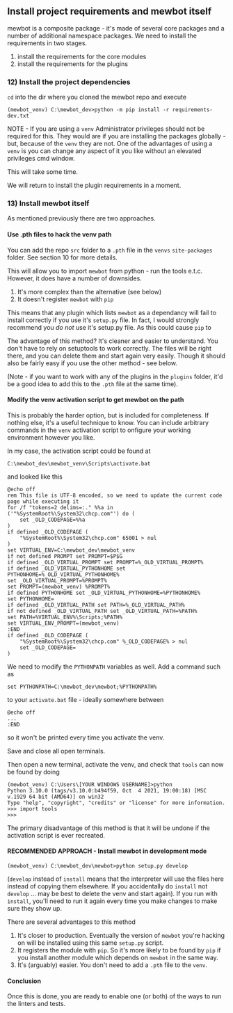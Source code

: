 <!--
SPDX-FileCopyrightText: 2023 Mewbot Developers <mewbot@quicksilver.london>

SPDX-License-Identifier: BSD-2-Clause
-->

## Install project requirements and mewbot itself

mewbot is a composite package - it's made of several core packages and a number of additional namespace packages.
We need to install the requirements in two stages.

1) install the requirements for the core modules
2) install the requirements for the plugins

### 12) Install the project dependencies

`cd` into the dir where you cloned the mewbot repo and execute

```shell
(mewbot_venv) C:\mewbot_dev>python -m pip install -r requirements-dev.txt
```

NOTE - If you are using a `venv` Administrator privileges should not be required for this. 
They would are if you are installing the packages globally - but, because of the `venv` they are not.
One of the advantages of using a `venv` is you can change any aspect of it you like without an elevated privileges cmd window.

This will take some time.

We will return to install the plugin requirements in a moment.

### 13) Install mewbot itself

As mentioned previously there are two approaches.

#### Use .pth files to hack the venv path

You can add the repo `src` folder to a `.pth` file in the `venvs` `site-packages` folder.
See section 10 for more details.

This will allow you to import `mewbot` from python - run the tools e.t.c.
However, it does have a number of downsides.
1) It's more complex than the alternative (see below)
2) It doesn't register `mewbot` with `pip`

This means that any plugin which lists `mewbot` as a dependancy will fail to install correctly if you use it's `setup.py` file.
In fact, I would strongly recommend you _do not_ use it's setup.py file.
As this could cause `pip` to 

The advantage of this method?
It's cleaner and easier to understand.
You don't have to rely on setuptools to work correctly.
The files will be right there, and you can delete them and start again very easily.
Though it should also be fairly easy if you use the other method - see below.

(Note - if you want to work with any of the plugins in the `plugins` folder, it'd be a good idea to add this to the `.pth` file at the same time).

#### Modify the venv activation script to get mewbot on the path

This is probably the harder option, but is included for completeness.
If nothing else, it's a useful technique to know.
You can include arbitrary commands in the `venv` activation script to onfigure your working environment however you like.

In my case, the activation script could be found at

```shell
C:\mewbot_dev\mewbot_venv\Scripts\activate.bat
```

and looked like this

```shell
@echo off
rem This file is UTF-8 encoded, so we need to update the current code page while executing it
for /f "tokens=2 delims=:." %%a in ('"%SystemRoot%\System32\chcp.com"') do (
    set _OLD_CODEPAGE=%%a
)
if defined _OLD_CODEPAGE (
    "%SystemRoot%\System32\chcp.com" 65001 > nul
)
set VIRTUAL_ENV=C:\mewbot_dev\mewbot_venv
if not defined PROMPT set PROMPT=$P$G
if defined _OLD_VIRTUAL_PROMPT set PROMPT=%_OLD_VIRTUAL_PROMPT%
if defined _OLD_VIRTUAL_PYTHONHOME set PYTHONHOME=%_OLD_VIRTUAL_PYTHONHOME%
set _OLD_VIRTUAL_PROMPT=%PROMPT%
set PROMPT=(mewbot_venv) %PROMPT%
if defined PYTHONHOME set _OLD_VIRTUAL_PYTHONHOME=%PYTHONHOME%
set PYTHONHOME=
if defined _OLD_VIRTUAL_PATH set PATH=%_OLD_VIRTUAL_PATH%
if not defined _OLD_VIRTUAL_PATH set _OLD_VIRTUAL_PATH=%PATH%
set PATH=%VIRTUAL_ENV%\Scripts;%PATH%
set VIRTUAL_ENV_PROMPT=(mewbot_venv) 
:END
if defined _OLD_CODEPAGE (
    "%SystemRoot%\System32\chcp.com" %_OLD_CODEPAGE% > nul
    set _OLD_CODEPAGE=
)
```
We need to modify the `PYTHONPATH` variables as well.
Add a command such as
```shell
set PYTHONPATH=C:\mewbot_dev\mewbot;%PYTHONPATH%
```
to your `activate.bat` file - ideally somewhere between
```shell
@echo off
...
:END
```

so it won't be printed every time you activate the venv.

Save and close all open terminals.

Then open a new terminal, activate the venv, and check that `tools` can now be found by doing
```shell
(mewbot_venv) C:\Users\[YOUR WINDOWS USERNAME]>python
Python 3.10.0 (tags/v3.10.0:b494f59, Oct  4 2021, 19:00:18) [MSC v.1929 64 bit (AMD64)] on win32
Type "help", "copyright", "credits" or "license" for more information.
>>> import tools
>>>
```
The primary disadvantage of this method is that it will be undone if the activation script is ever recreated.

#### RECOMMENDED APPROACH - Install mewbot in development mode

```shell
(mewbot_venv) C:\mewbot_dev\mewbot>python setup.py develop
```

(`develop` instead of `install` means that the interpreter will use the files here instead of copying them elsewhere.
If you accidentally do `install` not `develop` ... may be best to delete the venv and start again).
If you run with `install`, you'll need to run it again every time you make changes to make sure they show up.

There are several advantages to this method

1) It's closer to production. 
        Eventually the version of `mewbot` you're hacking on will be installed using this same `setup.py` script.
2) It registers the module with `pip`.
        So it's more likely to be found by `pip` if you install another module which depends on `mewbot` in the same way.
3) It's (arguably) easier.
        You don't need to add a `.pth` file to the `venv`.

#### Conclusion

Once this is done, you are ready to enable one (or both) of the ways to run the linters and tests.
